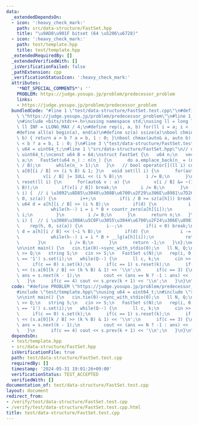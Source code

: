 ```yaml
---
data:
  _extendedDependsOn:
  - icon: ':heavy_check_mark:'
    path: src/data-structure/FastSet.hpp
    title: "\u9AD8\u901F bitset (64 \u5206\u6728)"
  - icon: ':heavy_check_mark:'
    path: test/template.hpp
    title: test/template.hpp
  _extendedRequiredBy: []
  _extendedVerifiedWith: []
  _isVerificationFailed: false
  _pathExtension: cpp
  _verificationStatusIcon: ':heavy_check_mark:'
  attributes:
    '*NOT_SPECIAL_COMMENTS*': ''
    PROBLEM: https://judge.yosupo.jp/problem/predecessor_problem
    links:
    - https://judge.yosupo.jp/problem/predecessor_problem
  bundledCode: "#line 1 \"test/data-structure/FastSet.test.cpp\"\n#define PROBLEM\
    \ \"https://judge.yosupo.jp/problem/predecessor_problem\"\n#line 1 \"test/template.hpp\"\
    \n#include <bits/stdc++.h>\nusing namespace std;\nusing ll = long long;\nconst\
    \ ll INF = LLONG_MAX / 4;\n#define rep(i, a, b) for(ll i = a; i < (b); i++)\n\
    #define all(a) begin(a), end(a)\n#define sz(a) ssize(a)\nbool chmin(auto& a, auto\
    \ b) { return a > b ? a = b, 1 : 0; }\nbool chmax(auto& a, auto b) { return a\
    \ < b ? a = b, 1 : 0; }\n#line 3 \"test/data-structure/FastSet.test.cpp\"\nusing\
    \ u64 = uint64_t;\n#line 1 \"src/data-structure/FastSet.hpp\"\n// using u64 =\
    \ uint64_t;\nconst u64 B = 64;\nstruct FastSet {\n   u64 n;\n   vector<vector<u64>>\
    \ a;\n   FastSet(u64 n_) : n(n_) {\n      do a.emplace_back(n_ = (n_ + B - 1)\
    \ / B);\n      while(n_ > 1);\n   }\n   // bool operator[](ll i) const { return\
    \ a[0][i / B] >> (i % B) & 1; }\n   void set(ll i) {\n      for(auto& v : a) {\n\
    \         v[i / B] |= 1ULL << (i % B);\n         i /= B;\n      }\n   }\n   void\
    \ reset(ll i) {\n      for(auto& v : a) {\n         v[i / B] &= ~(1ULL << (i %\
    \ B));\n         if(v[i / B]) break;\n         i /= B;\n      }\n   }\n   ll next(ll\
    \ i) {  // i \u3092\u8D85\u3048\u308B\u6700\u2F29\u306E\u8981\u7D20\n      rep(h,\
    \ 0, sz(a)) {\n         i++;\n         if(i / B >= sz(a[h])) break;\n        \
    \ u64 d = a[h][i / B] >> (i % B);\n         if(d) {\n            i += countr_zero(d);\n\
    \            while(h--) i = i * B + countr_zero(a[h][i]);\n            return\
    \ i;\n         }\n         i /= B;\n      }\n      return n;\n   }\n   ll prev(ll\
    \ i) {  // i \u3088\u308A\u5C0F\u3055\u3044\u6700\u2F24\u306E\u8981\u7D20\n  \
    \    rep(h, 0, sz(a)) {\n         i--;\n         if(i < 0) break;\n         u64\
    \ d = a[h][i / B] << (~i % B);\n         if(d) {\n            i -= countl_zero(d);\n\
    \            while(h--) i = i * B + __lg(a[h][i]);\n            return i;\n  \
    \       }\n         i /= B;\n      }\n      return -1;\n   }\n};\n#line 5 \"test/data-structure/FastSet.test.cpp\"\
    \n\nint main() {\n   cin.tie(0)->sync_with_stdio(0);\n   ll N, Q;\n   cin >> N\
    \ >> Q;\n   string S;\n   cin >> S;\n   FastSet s(N);\n   rep(i, 0, N) if(S[i]\
    \ == '1') s.set(i);\n   while(Q--) {\n      ll c, k;\n      cin >> c >> k;\n \
    \     if(c == 0) s.set(k);\n      if(c == 1) s.reset(k);\n      if(c == 2) cout\
    \ << (s.a[0][k / B] >> (k % B) & 1) << '\\n';\n      if(c == 3) {\n         ll\
    \ ans = s.next(k - 1);\n         cout << (ans == N ? -1 : ans) << '\\n';\n   \
    \   }\n      if(c == 4) cout << s.prev(k + 1) << '\\n';\n   }\n}\n"
  code: "#define PROBLEM \"https://judge.yosupo.jp/problem/predecessor_problem\"\n\
    #include \"test/template.hpp\"\nusing u64 = uint64_t;\n#include \"src/data-structure/FastSet.hpp\"\
    \n\nint main() {\n   cin.tie(0)->sync_with_stdio(0);\n   ll N, Q;\n   cin >> N\
    \ >> Q;\n   string S;\n   cin >> S;\n   FastSet s(N);\n   rep(i, 0, N) if(S[i]\
    \ == '1') s.set(i);\n   while(Q--) {\n      ll c, k;\n      cin >> c >> k;\n \
    \     if(c == 0) s.set(k);\n      if(c == 1) s.reset(k);\n      if(c == 2) cout\
    \ << (s.a[0][k / B] >> (k % B) & 1) << '\\n';\n      if(c == 3) {\n         ll\
    \ ans = s.next(k - 1);\n         cout << (ans == N ? -1 : ans) << '\\n';\n   \
    \   }\n      if(c == 4) cout << s.prev(k + 1) << '\\n';\n   }\n}\n"
  dependsOn:
  - test/template.hpp
  - src/data-structure/FastSet.hpp
  isVerificationFile: true
  path: test/data-structure/FastSet.test.cpp
  requiredBy: []
  timestamp: '2024-05-31 19:01:26+09:00'
  verificationStatus: TEST_ACCEPTED
  verifiedWith: []
documentation_of: test/data-structure/FastSet.test.cpp
layout: document
redirect_from:
- /verify/test/data-structure/FastSet.test.cpp
- /verify/test/data-structure/FastSet.test.cpp.html
title: test/data-structure/FastSet.test.cpp
---
```

